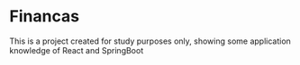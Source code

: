# Financas
This is a project created for study purposes only, showing some application knowledge of React and SpringBoot
